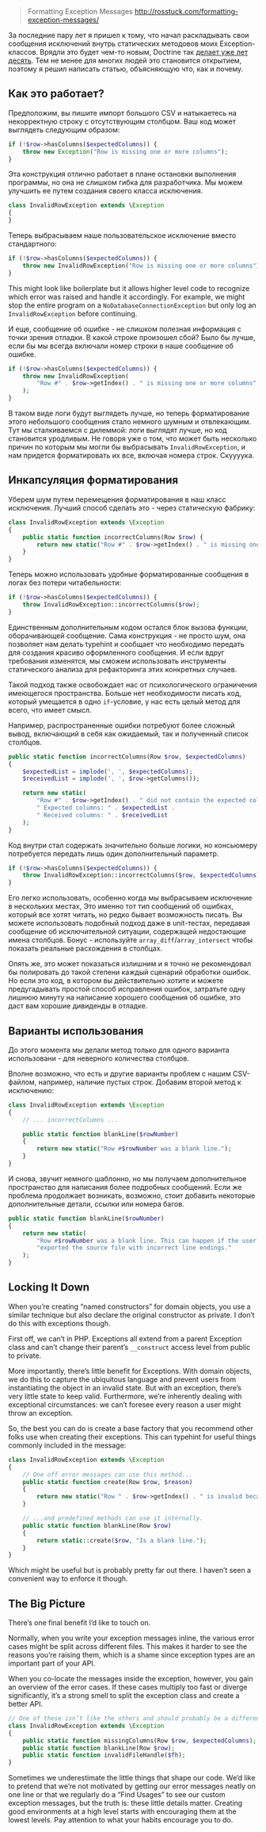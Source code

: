 >Formatting Exception Messages
http://rosstuck.com/formatting-exception-messages/

За последние пару лет я пришел к тому, что начал раскладывать свои сообщения исключений внутрь статических методовов моих Exception-классов. Врядли это будет чем-то новым, Doctrine так [делает уже лет десять](https://github.com/doctrine/doctrine2/blob/4fc1781d78fab42377fedda843045371b14f8f1e/lib/Doctrine/ORM/ORMException.php). Тем не менее для многих людей это становится открытием, поэтому я решил написать статью, объясняющую что, как и почему.

## Как это работает?

Предположим, вы пишите импорт большого CSV и натыкаетесь на некорректную строку с отсутствующим столбцом. Ваш код может выглядеть следующим образом:

```php
if (!$row->hasColumns($expectedColumns)) {
    throw new Exception("Row is missing one or more columns");
}
```

Эта конструкция отлично работает в плане остановки выполнения программы, но она не слишком гибка для разработчика. Мы можем улучшить ее путем создания своего класса исключения.

```php
class InvalidRowException extends \Exception
{
}
```

Теперь выбрасываем наше пользовательское исключение вместо стандартного:

```php
if (!$row->hasColumns($expectedColumns)) {
    throw new InvalidRowException("Row is missing one or more columns");
}
```

This might look like boilerplate but it allows higher level code to recognize which error was raised and handle it accordingly. For example, we might stop the entire program on a `NoDatabaseConnectionException` but only log an `InvalidRowException` before continuing.

И еще, сообщение об ошибке - не слишком полезная информация с точки зрения отладки. В какой строке произошел сбой? Было бы лучше, если бы мы всегда включали номер строки в наше сообщение об ошибке.

```php
if (!$row->hasColumns($expectedColumns)) {
    throw new InvalidRowException(
        "Row #" . $row->getIndex() . " is missing one or more columns"
    );
}
```

В таком виде логи будут выглядеть лучше, но теперь форматирование этого небольшого сообщения стало немного шумным и отвлекающим. Тут мы сталкиваемся с дилеммой: логи выглядят лучше, но код становится уродливым. Не говоря уже о том, что может быть несколько причин по которым мы могли бы выбрасывать `InvalidRowException`, и нам придется форматировать их все, включая номера строк. Скуууука.

## Инкапсуляция форматирования

Уберем шум путем перемещения форматирования в наш класс исключения. Лучший способ сделать это - через статическую фабрику:

```php
class InvalidRowException extends \Exception
{
    public static function incorrectColumns(Row $row) {
        return new static("Row #" . $row->getIndex() . " is missing one or more columns");
    }
}
```

Теперь можно использовать удобные форматированные сообщения в логах без потери читабельности:

```php
if (!$row->hasColumns($expectedColumns)) {
    throw InvalidRowException::incorrectColumns($row);
}
```

Единственным дополнительным кодом остался блок вызова функции, оборачивающей сообщение. Сама конструкция - не просто шум, она позволяет нам делать typehint и сообщает что необходимо передать для создания красиво оформленного сообщения. И если вдруг требования изменятся, мы сможем использовать инструменты статического анализа для рефакторинга этих конкретных случаев.

Такой подход также освобождает нас от психологического ограничения имеющегося пространства. Больше нет необходимости писать код, который умещается в одно `if`-условие, у нас есть целый метод для всего, что имеет смысл.

Например, распространенные ошибки потребуют более сложный вывод, включающий в себя как ожидаемый, так и полученный список столбцов.

```php
public static function incorrectColumns(Row $row, $expectedColumns)
{
    $expectedList = implode(', ', $expectedColumns);
    $receivedList = implode(', ', $row->getColumns());

    return new static(
        "Row #" . $row->getIndex() . " did not contain the expected columns. " .
        " Expected columns: " . $expectedList .
        " Received columns: " . $receivedList
    );
}
```

Код внутри стал содержать значительно больше логики, но консьюмеру потребуется передать лишь один дополнительный параметр.

```php
if (!$row->hasColumns($expectedColumns)) {
    throw InvalidRowException::incorrectColumns($row, $expectedColumns);
}
```

Его легко использовать, особенно когда мы выбрасываем исключение в нескольких местах, Это именно тот тип сообщений об ошибках, который все хотят читать, но редко бывает возможность писать. Вы можете использовать подобный подход даже в unit-тестах, передавая сообщение об исключительной ситуации, содержащей недостающие имена столбцов. Бонус - используйте `array_diff`/`array_intersect` чтобы показать реальные расхождения в столбцах.

Опять же, это может показаться излишним и я точно не рекомендовал бы полировать до такой степени каждый сценарий обработки ошибок. Но если это код, в котором вы действительно хотите и можете предугадывать простой способ исправления ошибок, затратьте одну лишнюю минуту на написание хорошего сообщения об ошибке, это даст вам хорошие дивиденды в отладке.

## Варианты использования

До этого момента мы делали метод только для одного варианта использовани - для неверного количества столбцов.

Вполне возможно, что есть и другие варианты проблем с нашим CSV-файлом, например, наличие пустых строк. Добавим второй метод к исключению:

```php
class InvalidRowException extends \Exception
{
    // ... incorrectColumns ...

    public static function blankLine($rowNumber)
    {
        return new static("Row #$rowNumber was a blank line.");
    }
}
```

И снова, звучит немного шаблонно, но мы получаем дополнительное пространство для написания более подробных сообщений. Если же проблема продолжает возникать, возможно, стоит добавить некоторые дополнительные детали, ссылки или номера багов.

```php
public static function blankLine($rowNumber)
{
    return new static(
        "Row #$rowNumber was a blank line. This can happen if the user " .
        "exported the source file with incorrect line endings."
    );
}
```

## Locking It Down

When you’re creating “named constructors” for domain objects, you use a similar technique but also declare the original constructor as private. I don’t do this with exceptions though.

First off, we can’t in PHP. Exceptions all extend from a parent Exception class and can’t change their parent’s `__construct` access level from public to private.

More importantly, there’s little benefit for Exceptions. With domain objects, we do this to capture the ubiquitous language and prevent users from instantiating the object in an invalid state. But with an exception, there’s very little state to keep valid. Furthermore, we’re inherently dealing with exceptional circumstances: we can’t foresee every reason a user might throw an exception.

So, the best you can do is create a base factory that you recommend other folks use when creating their exceptions. This can typehint for useful things commonly included in the message:

```php
class InvalidRowException extends \Exception
{
    // One off error messages can use this method...
    public static function create(Row $row, $reason)
    {
        return new static("Row " . $row->getIndex() . " is invalid because: " . $reason);
    }

    // ...and predefined methods can use it internally.
    public static function blankLine(Row $row)
    {
        return static::create($row, "Is a blank line.");
    }
}
```

Which might be useful but is probably pretty far out there. I haven’t seen a convenient way to enforce it though.

## The Big Picture

There’s one final benefit I’d like to touch on.

Normally, when you write your exception messages inline, the various error cases might be split across different files. This makes it harder to see the reasons you’re raising them, which is a shame since exception types are an important part of your API.

When you co-locate the messages inside the exception, however, you gain an overview of the error cases. If these cases multiply too fast or diverge significantly, it’s a strong smell to split the exception class and create a better API.

```php
// One of these isn’t like the others and should probably be a different Exception class
class InvalidRowException extends \Exception
{
    public static function missingColumns(Row $row, $expectedColumns);
    public static function blankLine(Row $row);
    public static function invalidFileHandle($fh);
}
```

Sometimes we underestimate the little things that shape our code. We’d like to pretend that we’re not motivated by getting our error messages neatly on one line or that we regularly do a “Find Usages” to see our custom exception messages, but the truth is: these little details matter. Creating good environments at a high level starts with encouraging them at the lowest levels. Pay attention to what your habits encourage you to do.